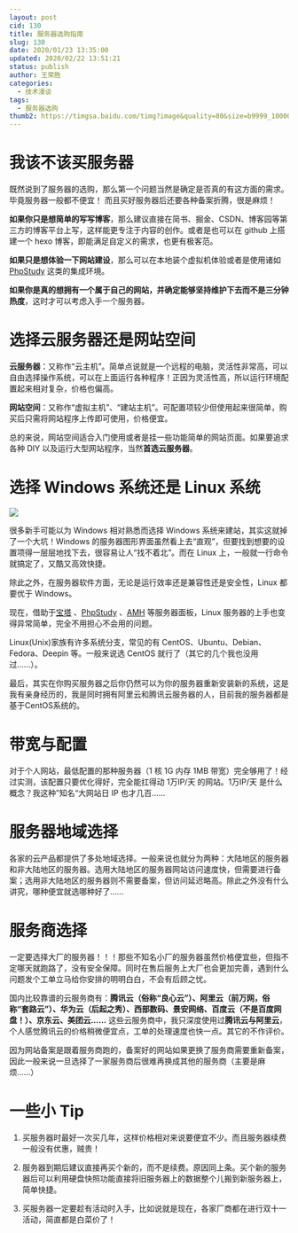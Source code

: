 ```yaml
---
layout: post
cid: 130
title: 服务器选购指南
slug: 130
date: 2020/01/23 13:35:00
updated: 2020/02/22 13:51:21
status: publish
author: 王荣胜
categories: 
  - 技术漫谈
tags: 
  - 服务器选购
thumb2: https://timgsa.baidu.com/timg?image&quality=80&size=b9999_10000&sec=1582360747519&di=d95a969ccd553d6d2d09cc592423d2eb&imgtype=0&src=http%3A%2F%2Ffilecdn.suixin8.com%2Fuploads%2F520_12597%2F201912%2Fb4ffa6441080d0957b9b55be45859070.jpg
---
```



<!--more-->
# 我该不该买服务器

既然说到了服务器的选购，那么第一个问题当然是确定是否真的有这方面的需求。毕竟服务器一般都不便宜！ 而且买好服务器后还要各种备案折腾，很是麻烦！

**如果你只是想简单的写写博客**，那么建议直接在简书、掘金、CSDN、博客园等第三方的博客平台上写，这样能更专注于内容的创作。或者是也可以在 github 上搭建一个 hexo 博客，即能满足自定义的需求，也更有极客范。

**如果只是想体验一下网站建设**，那么可以在本地装个虚拟机体验或者是使用诸如[PhpStudy](https://www.xp.cn/) 这类的集成环境。

**如果你是真的想拥有一个属于自己的网站，并确定能够坚持维护下去而不是三分钟热度**，这时才可以考虑入手一个服务器。

# 选择云服务器还是网站空间

**云服务器**：又称作“云主机”。简单点说就是一个远程的电脑，灵活性非常高，可以自由选择操作系统，可以在上面运行各种程序！正因为灵活性高，所以运行环境配置起来相对复杂，价格也偏高。

**网站空间**：又称作“虚拟主机”、“建站主机”。可配置项较少但使用起来很简单，购买后只需将网站程序上传即可使用，价格便宜。

总的来说，网站空间适合入门使用或者是挂一些功能简单的网站页面。如果要追求各种 DIY 以及运行大型网站程序，当然**首选云服务器**。

# 选择 Windows 系统还是 Linux 系统

<a href="https://sm.ms/image/REeyT4wC2Xzvbqa" target="_blank"><img src="https://i.loli.net/2019/11/18/REeyT4wC2Xzvbqa.png" ></a>

很多新手可能以为 Windows 相对熟悉而选择 Windows 系统来建站，其实这就掉了一个大坑！Windows 的服务器图形界面虽然看上去“直观”，但要找到想要的设置项得一层层地找下去，很容易让人“找不着北”。而在 Linux 上，一般就一行命令就搞定了，又酷又高效快捷。

除此之外，在服务器软件方面，无论是运行效率还是兼容性还是安全性，Linux 都要优于 Windows。

现在，借助于[宝塔](https://www.bt.cn/?invite_code=MV93bXRodnA=) 、[PhpStudy](https://www.xp.cn/) 、[AMH](http://amh.sh/) 等服务器面板，Linux 服务器的上手也变得异常简单，完全不用担心不会用的问题。

Linux(Unix)家族有许多系统分支，常见的有 CentOS、Ubuntu、Debian、Fedora、Deepin 等。一般来说选 CentOS 就行了（其它的几个我也没用过……）。

最后，其实在你购买服务器之后你仍然可以为你的服务器重新安装新的系统，这是我有亲身经历的，我是同时拥有阿里云和腾讯云服务器的人，目前我的服务器都是基于CentOS系统的。

# 带宽与配置

对于个人网站，最低配置的那种服务器（1 核 1G 内存 1MB 带宽）完全够用了！经过实测，该配置只要优化得好，完全能扛得动 1万IP/天 的网站。1万IP/天 是什么概念？我这种”知名“大网站日 IP 也才几百……

# 服务器地域选择

各家的云产品都提供了多处地域选择。一般来说也就分为两种：大陆地区的服务器和非大陆地区的服务器。选用大陆地区的服务器网站访问速度快，但需要进行备案；选用非大陆地区的服务器则不需要备案，但访问延迟略高。除此之外没有什么讲究，哪种便宜就选哪种好了……

# 服务商选择

一定要选择大厂的服务器！！！那些不知名小厂的服务器虽然价格便宜些，但指不定哪天就跑路了，没有安全保障。同时在售后服务上大厂也会更加完善，遇到什么问题发个工单立马给你安排的明明白白，不会有后顾之忧。

国内比较靠谱的云服务商有：**腾讯云（俗称“良心云”）、阿里云（前万网，俗称“套路云”）、华为云（后起之秀）、西部数码、景安网络、百度云（不是百度网盘！）、京东云、美团云……** 这些云服务商中，我只深度使用过**腾讯云与阿里云**，个人感觉腾讯云的价格稍微便宜点，工单的处理速度也快一点。其它的不作评价。

因为网站备案是跟着服务商跑的，备案好的网站如果更换了服务商需要重新备案，因此一般来说一旦选择了一家服务商后很难再换成其他的服务商（主要是麻烦……）

# 一些小 Tip

1. 买服务器时最好一次买几年，这样价格相对来说要便宜不少。而且服务器续费一般没有优惠，贼贵！

2. 服务器到期后建议直接再买个新的，而不是续费。原因同上条。买个新的服务器后可以利用硬盘快照功能直接将旧服务器上的数据整个儿搬到新服务器上，简单快捷。

3. 买服务器一定要趁有活动时入手，比如说就是现在，各家厂商都在进行双十一活动，简直都是白菜价了！